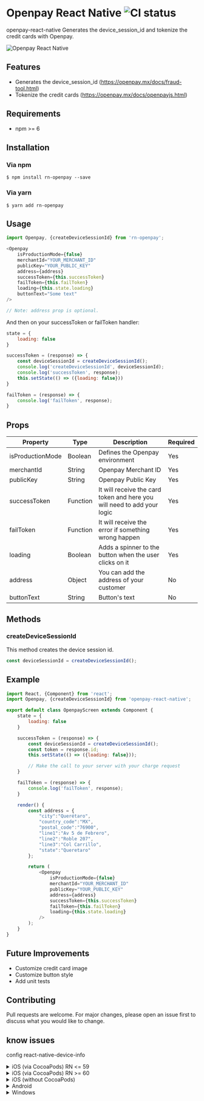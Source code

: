 # Openpay React Native ![CI status](https://img.shields.io/badge/build-passing-brightgreen.svg)

openpay-react-native Generates the device_session_id and tokenize the credit cards with Openpay.

![Openpay React Native](https://image.ibb.co/h6Ac89/screenshot.png)

## Features
* Generates the device_session_id (https://openpay.mx/docs/fraud-tool.html)
* Tokenize the credit cards (https://openpay.mx/docs/openpayjs.html)

## Requirements
* npm >= 6

## Installation

### Via npm
`$ npm install rn-openpay --save`

### Via yarn
`$ yarn add rn-openpay`

## Usage

```js
import Openpay, {createDeviceSessionId} from 'rn-openpay';

<Openpay 
    isProductionMode={false} 
    merchantId="YOUR_MERCHANT_ID" 
    publicKey="YOUR_PUBLIC_KEY" 
    address={address} 
    successToken={this.successToken} 
    failToken={this.failToken} 
    loading={this.state.loading}
    buttonText="Some text"
/>

// Note: address prop is optional.
```
And then on your successToken or failToken handler:

```js
state = {
    loading: false
}

successToken = (response) => {        
    const deviceSessionId = createDeviceSessionId();
    console.log('createDeviceSessionId', deviceSessionId);
    console.log('successToken', response);
    this.setState(() => ({loading: false}))
}

failToken = (response) => {
    console.log('failToken', response);
}
```

## Props
| Property | Type | Description | Required |
| --- | --- | --- | --- |
|isProductionMode | Boolean | Defines the Openpay environment| Yes |
|merchantId | String | Openpay Merchant ID | Yes |
|publicKey | String | Openpay Public Key | Yes |
|successToken | Function | It will receive the card token and here you will need to add your logic | Yes |
|failToken | Function | It will receive the error if something wrong happen | Yes |
|loading | Boolean | Adds a spinner to the button when the user clicks on it | Yes |
|address | Object | You can add the address of your customer | No |
|buttonText | String | Button's text | No |


## Methods
### createDeviceSessionId
This method creates the device session id.
```js
const deviceSessionId = createDeviceSessionId();
```

## Example
```js
import React, {Component} from 'react';
import Openpay, {createDeviceSessionId} from 'openpay-react-native';

export default class OpenpayScreen extends Component {
    state = {
        loading: false
    }

    successToken = (response) => {        
        const deviceSessionId = createDeviceSessionId();
        const token = response.id;
        this.setState(() => ({loading: false}));

        // Make the call to your server with your charge request
    }

    failToken = (response) => {
        console.log('failToken', response);
    }

    render() {
        const address = {
            "city":"Querétaro",
            "country_code":"MX",
            "postal_code":"76900",
            "line1":"Av 5 de Febrero",
            "line2":"Roble 207",
            "line3":"Col Carrillo",
            "state":"Queretaro"
        };

        return (
            <Openpay 
                isProductionMode={false} 
                merchantId="YOUR_MERCHANT_ID" 
                publicKey="YOUR_PUBLIC_KEY" 
                address={address} 
                successToken={this.successToken} 
                failToken={this.failToken} 
                loading={this.state.loading}
            />
        );
    }
}
```

## Future Improvements
* Customize credit card image
* Customize button style
* Add unit tests

## Contributing
Pull requests are welcome. For major changes, please open an issue first to discuss what you would like to change.

## know issues
config react-native-device-info

<details>
    <summary>iOS (via CocoaPods) RN <= 59 </summary>

RN <= 59: [`Bug`](https://github.com/react-native-community/react-native-device-info/issues/748)

```
mv ios/Podfile .
react-native link react-native-device-info
mv Podfile ios
```

Do _not_ append `pod 'RNDeviceInfo', :path => '../node_modules/react-native-device-info'` to the Podfile

</details>

<details>
    <summary>iOS (via CocoaPods) RN >= 60</summary>

Add the following lines to your build targets in your `Podfile`

```ruby
pod 'React', :path => '../node_modules/react-native'

# Explicitly include Yoga if you are using RN >= 0.42.0
pod 'yoga', :path => '../node_modules/react-native/ReactCommon/yoga'

pod 'RNDeviceInfo', :path => '../node_modules/react-native-device-info'

# React-Native is not great about React double-including from the Podfile
post_install do |installer|
  installer.pods_project.targets.each do |target|
    if target.name == "React"
      target.remove_from_project
    end

    # It removes React & Yoga from the Pods project, as it is already included in the main project.
    targets_to_ignore = %w(React yoga)
    if targets_to_ignore.include? target.name
      target.remove_from_project
    end
  end
end
```

Then run `pod install`

</details>

<details>
    <summary>iOS (without CocoaPods)</summary>

In XCode, in the project navigator:

- Right click _Libraries_
- Add Files to _[your project's name]_
- Go to `node_modules/react-native-device-info/ios`
- Add the file `RNDeviceInfo.xcodeproj`

In XCode, in the project navigator, select your project.

- Add the `libRNDeviceInfo.a` from the _deviceinfo_ project to your project's _Build Phases ➜ Link Binary With Libraries_
- Click `.xcodeproj` file you added before in the project navigator and go the _Build Settings_ tab. Make sure _All_ is toggled on (instead of _Basic_).
- Look for _Header Search Paths_ and make sure it contains both `$(SRCROOT)/../react-native/React` and `$(SRCROOT)/../../React`
- Mark both as recursive (should be OK by default).

Run your project (Cmd+R)

(Thanks to @brysgo for writing the instructions)

</details>

<details>
    <summary>Android</summary>

- **_optional_** in `android/build.gradle`:

```gradle
...
  ext {
    // dependency versions
    googlePlayServicesVersion = "<Your play services version>" // default: "16.1.0" - pre-AndroidX, override for AndroidX
    compileSdkVersion = "<Your compile SDK version>" // default: 28
    targetSdkVersion = "<Your target SDK version>" // default: 28
  }
...
```

- in `android/app/build.gradle`:

```diff
dependencies {
    ...
    implementation "com.facebook.react:react-native:+"  // From node_modules
+   implementation project(':react-native-device-info')
}
```

- in `android/settings.gradle`:

```diff
...
include ':app'
+ include ':react-native-device-info'
+ project(':react-native-device-info').projectDir = new File(rootProject.projectDir, '../node_modules/react-native-device-info/android')
```

#### With React Native 0.29+

- in `MainApplication.java`:

```diff
+ import com.learnium.RNDeviceInfo.RNDeviceInfo;

  public class MainApplication extends Application implements ReactApplication {
    //......

    @Override
    protected List<ReactPackage> getPackages() {
      return Arrays.<ReactPackage>asList(
+         new RNDeviceInfo(),
          new MainReactPackage()
      );
    }

    ......
  }
```

#### With older versions of React Native

- in `MainActivity.java`:

```diff
+ import com.learnium.RNDeviceInfo.RNDeviceInfo;

  public class MainActivity extends ReactActivity {
    ......

    @Override
    protected List<ReactPackage> getPackages() {
      return Arrays.<ReactPackage>asList(
+       new RNDeviceInfo(),
        new MainReactPackage()
      );
    }
  }
```

NOTE: If you faced with this error: `Could not resolve all files for configuration ':react-native-device-info:debugCompileClasspath'.`, in `build.gradle` put `google()` in the first line (according to https://stackoverflow.com/a/50748249)

- in `android/build.gradle`:

```diff
allprojects {
    repositories {
+       google()
        ...
    }
}
```

(Thanks to @chirag04 for writing the instructions)

</details>

<details>
    <summary>Windows</summary>

You can either use autolinking on react-native-windows 0.63 and later or manually link the module on earlier realeases.

#### Manual installation on RNW >= 0.62
- `npm install react-native-device-info --save`
- Open your solution in Visual Studio 2019 (eg. `windows\yourapp.sln`)
- Right-click Solution icon in Solution Explorer > Add > Existing Project...
- Add `node_modules\react-native-device-info\windows\RNDeviceInfoCPP\RNDeviceInfoCPP.vcxproj`
- Right-click main application project > Add > Reference...
- Select `RNDeviceInfoCPP` in Solution Projects
- In app `pch.h` add `#include "winrt/RNDeviceInfoCPP.h"`
- In `App.cpp` add `PackageProviders().Append(winrt::RNDeviceInfoCPP::ReactPackageProvider());` before `InitializeComponent();`:

```diff
App::App() noexcept
{
...
    PackageProviders().Append(make<ReactPackageProvider>()); // Includes all modules in this project
+   PackageProviders().Append(winrt::RNDeviceInfoCPP::ReactPackageProvider());

    InitializeComponent();
}
```

WebView error
check this article to config webview
https://engineering.brigad.co/demystifying-react-native-modules-linking-964399ec731b



Native module RNCWebView tried to override RNCWebViewModule for module name

```
  @Override    
  public boolean canOverrideExistingModule() {        
    return true;    
  }
```
to `node_modules/react_native_webview/android/src/main/java/com/reactnativecommunity/webview/RNCWebViewModule.java`

## License
[MIT](https://choosealicense.com/licenses/mit/)